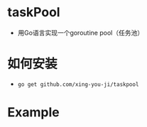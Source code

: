 # taskPool
* 用Go语言实现一个goroutine pool（任务池）

# 如何安装
* `go get github.com/xing-you-ji/taskpool`


# Example
```go

```